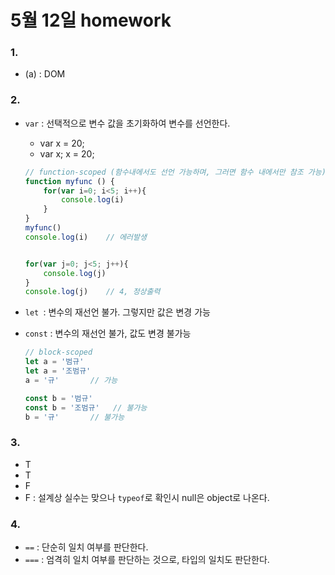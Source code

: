 # 5월 12일 homework

### 1. 

* (a) : DOM


### 2. 

* `var` : 선택적으로 변수 값을 초기화하여 변수를 선언한다.

  * var x = 20;
  * var x; x = 20;

  ```javascript
  // function-scoped (함수내에서도 선언 가능하며, 그러면 함수 내에서만 참조 가능)
  function myfunc () {
      for(var i=0; i<5; i++){
          console.log(i)
      }
  }
  myfunc()
  console.log(i)	// 에러발생
  
  
  for(var j=0; j<5; j++){
      console.log(j)
  }
  console.log(j) 	// 4, 정상출력
  ```

* `let `: 변수의 재선언 불가. 그렇지만  값은 변경 가능

* `const` : 변수의 재선언 불가, 값도 변경 불가능

  ```javascript
  // block-scoped
  let a = '범규'
  let a = '조범규'
  a = '규'		// 가능
  
  const b = '범규'
  const b = '조범규'	// 불가능
  b = '규'		// 불가능
  ```

### 3. 

* T
* T
* F
* F : 설계상 실수는 맞으나 `typeof`로 확인시 null은 object로 나온다.

### 4. 

* `==` : 단순히 일치 여부를 판단한다.
* `===` : 엄격히 일치 여부를 판단하는 것으로, 타입의 일치도 판단한다.